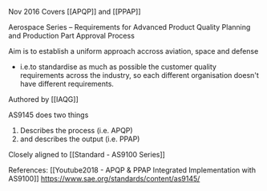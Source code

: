 Nov 2016
Covers [[APQP]] and [[PPAP]]

Aerospace Series – Requirements for Advanced Product Quality Planning and Production Part Approval Process

Aim is to establish a uniform approach accross aviation, space and defense
 - i.e.to standardise as much as possible the customer quality requirements across the industry, so each different organisation doesn't have different requirements.

Authored by [[IAQG]]

AS9145 does two things
1. Describes the process (i.e. APQP)
2. and describes the output (i.e. PPAP)

Closely aligned to [[Standard - AS9100 Series]]


References:
[[Youtube2018 - APQP & PPAP Integrated Implementation with AS9100]]
https://www.sae.org/standards/content/as9145/
